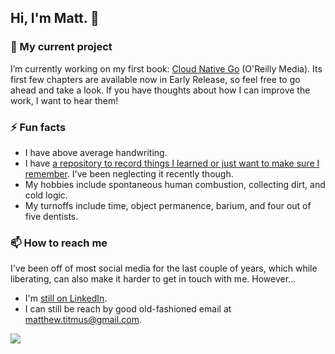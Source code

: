 ## Hi, I'm Matt. 👋

<!--
**clockworksoul/clockworksoul** is a ✨ _special_ ✨ repository because its `README.md` (this file) appears on your GitHub profile.

Here are some ideas to get you started:

- 🔭 I’m currently working on ...
- 🌱 I’m currently learning ...
- 👯 I’m looking to collaborate on ...
- 🤔 I’m looking for help with ...
- 💬 Ask me about ...
- 📫 How to reach me: ...
- 😄 Pronouns: ...
- ⚡ Fun fact: ...
-->

### 🔭  My current project

I’m currently working on my first book: [Cloud Native Go](https://learning.oreilly.com/library/view/cloud-native-go/9781492076322/) (O'Reilly Media). Its first few chapters are available now in Early Release, so feel free to go ahead and take a look. If you have thoughts about how I can improve the work, I want to hear them!

### ⚡ Fun facts

- I have above average handwriting.
- I have [a repository to record things I learned or just want to make sure I remember](https://github.com/clockworksoul/today-i-learned/blob/main/README.md). I've been neglecting it recently though.
- My hobbies include spontaneous human combustion, collecting dirt, and cold logic.
- My turnoffs include time, object permanence, barium, and four out of five dentists.

### 📫  How to reach me

I've been off of most social media for the last couple of years, which while liberating, can also make it harder to get in touch with me. However...

* I'm [still on LinkedIn](https://www.linkedin.com/in/matthew-titmus/).
* I can still be reach by good old-fashioned email at [matthew.titmus@gmail.com](mailto://matthew.titmus@gmail.com).

![](https://komarev.com/ghpvc/?username=clockworksoul)
